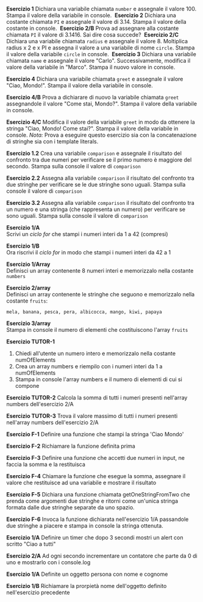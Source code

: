 **Esercizio 1**
Dichiara una variabile chiamata `number` e assegnale il valore 100. 
Stampa il valore della variabile in console.
​
**Esercizio 2**
Dichiara una costante chiamata `PI` e assegnale il valore di 3.14. Stampa il valore della costante in console.
​
**Esercizio 2/B**
Prova ad assegnare alla costante chiamata `PI` il valore di 3.1416. Sai dire cosa succede?
​
**Esercizio 2/C**
Dichiara una variabile chiamata `radius` e assegnale il valore 8.
Moltiplica radius x 2 e x PI e assegna il valore a una variabile di nome `circle`.
Stampa il valore della variabile `circle` in console.
​
**Esercizio 3**
Dichiara una variabile chiamata `name` e assegnale il valore "Carlo". Successivamente, modifica il valore della variabile in "Marco". Stampa il nuovo valore in console.

**Esercizio 4**
Dichiara una variabile chiamata `greet` e assegnale il valore "Ciao, Mondo!". Stampa il valore della variabile in console.

**Esercizio 4/B**
Prova a dichiarare di nuovo la variabile chiamata `greet` assegnandole il valore "Come stai, Mondo?". Stampa il valore della variabile in console.

**Esercizio 4/C**
Modifica il valore della variabile `greet` in modo da ottenere la stringa "Ciao, Mondo! Come stai?". Stampa il valore della variabile in console.
*Nota:* Prova a eseguire questo esercizio sia con la concatenazione di stringhe sia con i template literals.

<!-- IF-ELSE -->

**Esercizio 1.2**
Crea una variabile `comparison` e assegnale il risultato del confronto tra due numeri per verificare se il primo numero è maggiore del secondo. Stampa sulla console il valore di `comparison`

**Esercizio 2.2**
Assegna alla variabile `comparison` il risultato del confronto tra due stringhe per verificare se le due stringhe sono uguali. Stampa sulla console il valore di `comparison`

**Esercizio 3.2**
Assegna alla variabile `comparison` il risultato del confronto tra un numero e una stringa (che rappresenta un numero) per verificare se sono uguali. Stampa sulla console il valore di `comparison`

<!-- CICLO FOR -->

**Esercizio 1/A**  
Scrivi un *ciclo for* che stampi i numeri interi da 1 a 42 (compresi)  

**Esercizio 1/B**  
Ora riscrivi il *ciclo for* in modo che stampi i numeri interi da 42 a 1 

<!-- ARRAY -->

**Esercizio 1/Array**  
Definisci un array contenente 8 numeri interi e memorizzalo nella costante `numbers` 

**Esercizio 2/array**  
Definisci un array contenente le stringhe che seguono e memorizzalo nella costante `fruits`: 
```
mela, banana, pesca, pera, albicocca, mango, kiwi, papaya
```

**Esercizio 3/array**  
Stampa in console il numero di elementi che costituiscono l'array `fruits`

<!-- TUTOR -->

**Esercizio TUTOR-1**
1. Chiedi all'utente un numero intero e memorizzalo nella costante numOfElements
2. Crea un array numbers e riempilo con i numeri interi da 1 a numOfElements
3. Stampa in console l'array numbers e il numero di elementi di cui si compone

**Esercizio TUTOR-2** 
Calcola la somma di tutti i numeri presenti nell'array numbers dell'esercizio 2/A

**Esercizio TUTOR-3**
Trova il valore massimo di tutti i numeri presenti nell'array numbers dell'esercizio 2/A

<!-- FUNZIONI -->

**Esercizio F-1**
Definire una funzione che stampi la stringa 'Ciao Mondo'

**Esercizio F-2**
Richiamare la funzione definita prima

**Esercizio F-3**
Definire una funzione che accetti due numeri in input, ne faccia la somma e la restituisca

**Esercizio F-4**
Chiamare la funzione che esegue la somma, assegnare il valore che restituisce ad una variabile e mostrare il risultato

**Esercizio F-5**
Dichiara una funzione chiamata getOneStringFromTwo che prenda come argomenti due stringhe e ritorni come un'unica stringa formata dalle due stringhe separate da uno spazio.

**Esercizio F-6**
Invoca la funzione dichiarata nell'esercizio 1/A passandole due stringhe a piacere e stampa in console la stringa ottenuta.

<!-- TIMING FUNCTION -->

**Esercizio 1/A**
Definire un timer che dopo 3 secondi mostri un alert con scritto "Ciao a tutti"

**Esercizio 2/A**
Ad ogni secondo incrementare un contatore che parte da 0 di uno e mostrarlo con i console.log

<!-- OBJECTS -->

**Esercizio 1/A**
Definite un oggetto persona con nome e cognome

**Esercizio 1/B**
Richiamare la prorpietà nome dell'oggetto definito nell'esercizio precedente